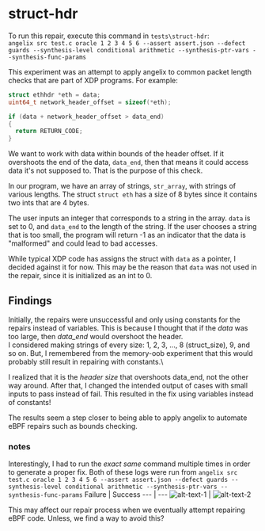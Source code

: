 # struct-hdr
To run this repair, execute this command in `tests\struct-hdr`:\
`angelix src test.c oracle 1 2 3 4 5 6 --assert assert.json --defect guards --synthesis-level conditional arithmetic --synthesis-ptr-vars --synthesis-func-params`

This experiment was an attempt to apply angelix to common packet length checks that are part of XDP programs. For example:
```c
struct ethhdr *eth = data;
uint64_t network_header_offset = sizeof(*eth);

if (data + network_header_offset > data_end)
{
  return RETURN_CODE;
}
```
We want to work with data within bounds of the header offset. If it overshoots the end of the data, `data_end`, then that means it could access data it's not supposed to. That is the purpose of this check.

In our program, we have an array of strings, `str_array`, with strings of various lengths. The struct `struct eth` has a size of 8 bytes since it contains two ints that are 4 bytes.

The user inputs an integer that corresponds to a string in the array. `data` is set to 0, and `data_end` to the length of the string. If the user chooses a string that is too small, the program will return -1 as an indicator that the data is "malformed" and could lead to bad accesses.

While typical XDP code has assigns the struct with `data` as a pointer, I decided against it for now. This may be the reason that `data` was not used in the repair, since it is initialized as an int to 0.

 ## Findings
Initially, the repairs were unsuccessful and only using constants for the repairs instead of variables. This is because I thought that if the *data* was too large, then *data_end* would overshoot the header.\
I considered making strings of every size: 1, 2, 3, ..., 8 (struct_size), 9, and so on. But, I remembered from the memory-oob experiment that this would probably still result in repairing with constants.\

I realized that it is the *header size* that overshoots data_end, not the other way around. After that, I changed the intended output of cases with small inputs to pass instead of fail. This resulted in the fix using variables instead of constants!

The results seem a step closer to being able to apply angelix to automate eBPF repairs such as bounds checking.

### notes
Interestingly, I had to run the *exact same* command multiple times in order to generate a proper fix.
Both of these logs were run from `angelix src test.c oracle 1 2 3 4 5 6 --assert assert.json --defect guards --synthesis-level conditional arithmetic --synthesis-ptr-vars --synthesis-func-params`
Failure | Success
--- | ---
![alt-text-1](https://github.com/smartnic/angelix_findings/blob/main/struct-hdr/struct-hdr-try1.png "Failure") | ![alt-text-2](https://github.com/smartnic/angelix_findings/blob/main/struct-hdr/struct-hdr-try2.png "Success")

This may affect our repair process when we eventually attempt repairing eBPF code. Unless, we find a way to avoid this?
